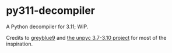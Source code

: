 # py311-decompiler
A Python decompiler for 3.11; WIP.

Credits to [greyblue9](https://github.com/greyblue9/) and [the unpyc 3.7-3.10 project](https://github.com/greyblue9/unpyc37-3.10/) for most of the inspiration.
